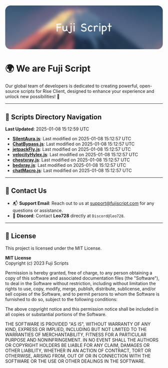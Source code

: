 ![Banner](.github/b.webp)

# 🌍 **We are Fuji Script**

Our global team of developers is dedicated to creating powerful, open-source scripts for Rise Client, designed to enhance your experience and unlock new possibilities! 🌟

---
<!-- SCRIPTS_NAVIGATION_START -->
## 📂 **Scripts Directory Navigation**

**Last Updated**: 2025-01-08 15:12:59 UTC

- **[SilentAura.js](scripts/SilentAura.js)**: Last modified on 2025-01-08 15:12:57 UTC
- **[ChatBypass.js](scripts/ChatBypass.js)**: Last modified on 2025-01-08 15:12:57 UTC
- **[jetpackFly.js](scripts/jetpackFly.js)**: Last modified on 2025-01-08 15:12:57 UTC
- **[velocityHylex.js](scripts/velocityHylex.js)**: Last modified on 2025-01-08 15:12:57 UTC
- **[chestxray.js](scripts/chestxray.js)**: Last modified on 2025-01-08 15:12:57 UTC
- **[bedxray.js](scripts/bedxray.js)**: Last modified on 2025-01-08 15:12:57 UTC
- **[chatMacro.js](scripts/chatMacro.js)**: Last modified on 2025-01-08 15:12:57 UTC

<!-- SCRIPTS_NAVIGATION_END -->

---

## 💬 **Contact Us**  
- 📬 **Support Email**: Reach out to us at [support@fujiscript.com](mailto:support@fujiscript.com) for any questions or assistance.  
- 💬 **Discord**: Contact **Leo728** directly at `Discord@leo728`.

---

## 📜 **License**

This project is licensed under the MIT License.  

**MIT License**  
Copyright (c) 2023 Fuji Scripts  

Permission is hereby granted, free of charge, to any person obtaining a copy of this software and associated documentation files (the "Software"), to deal in the Software without restriction, including without limitation the rights to use, copy, modify, merge, publish, distribute, sublicense, and/or sell copies of the Software, and to permit persons to whom the Software is furnished to do so, subject to the following conditions:  

The above copyright notice and this permission notice shall be included in all copies or substantial portions of the Software.  

THE SOFTWARE IS PROVIDED "AS IS", WITHOUT WARRANTY OF ANY KIND, EXPRESS OR IMPLIED, INCLUDING BUT NOT LIMITED TO THE WARRANTIES OF MERCHANTABILITY, FITNESS FOR A PARTICULAR PURPOSE AND NONINFRINGEMENT. IN NO EVENT SHALL THE AUTHORS OR COPYRIGHT HOLDERS BE LIABLE FOR ANY CLAIM, DAMAGES OR OTHER LIABILITY, WHETHER IN AN ACTION OF CONTRACT, TORT OR OTHERWISE, ARISING FROM, OUT OF OR IN CONNECTION WITH THE SOFTWARE OR THE USE OR OTHER DEALINGS IN THE SOFTWARE.  
